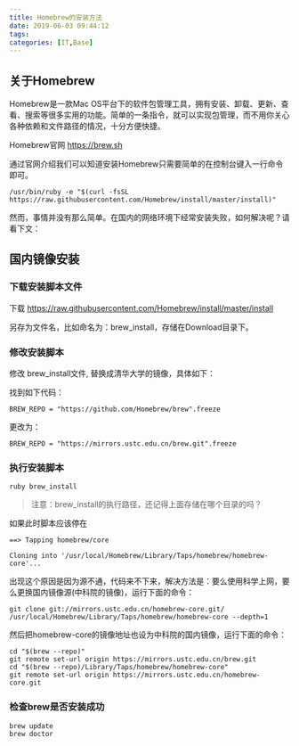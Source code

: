 ```yaml
---
title: Homebrew的安装方法
date: 2019-06-03 09:44:12
tags:
categories: [IT,Base]
---
```


## 关于Homebrew
Homebrew是一款Mac OS平台下的软件包管理工具，拥有安装、卸载、更新、查看、搜索等很多实用的功能。简单的一条指令，就可以实现包管理，而不用你关心各种依赖和文件路径的情况，十分方便快捷。

Homebrew官网 <https://brew.sh>

通过官网介绍我们可以知道安装Homebrew只需要简单的在控制台键入一行命令即可。

```
/usr/bin/ruby -e "$(curl -fsSL https://raw.githubusercontent.com/Homebrew/install/master/install)"
```

然而，事情并没有那么简单。在国内的网络环境下经常安装失败，如何解决呢？请看下文：

## 国内镜像安装
### 下载安装脚本文件
下载 <https://raw.githubusercontent.com/Homebrew/install/master/install>

另存为文件名，比如命名为：brew_install，存储在Download目录下。

### 修改安装脚本
修改 brew_install文件, 替换成清华大学的镜像，具体如下：

找到如下代码：

```
BREW_REPO = "https://github.com/Homebrew/brew".freeze
```

更改为：

```
BREW_REPO = "https://mirrors.ustc.edu.cn/brew.git".freeze
```

### 执行安装脚本

```
ruby brew_install
```

> 注意：brew_install的执行路径，还记得上面存储在哪个目录的吗？

如果此时脚本应该停在

```
==> Tapping homebrew/core

Cloning into '/usr/local/Homebrew/Library/Taps/homebrew/homebrew-core'...
```

出现这个原因是因为源不通，代码来不下来，解决方法是：要么使用科学上网，要么更换国内镜像源(中科院的镜像)，运行下面的命令：

```
git clone git://mirrors.ustc.edu.cn/homebrew-core.git/ /usr/local/Homebrew/Library/Taps/homebrew/homebrew-core --depth=1
```

然后把homebrew-core的镜像地址也设为中科院的国内镜像，运行下面的命令：

```
cd "$(brew --repo)"
git remote set-url origin https://mirrors.ustc.edu.cn/brew.git
cd "$(brew --repo)/Library/Taps/homebrew/homebrew-core"
git remote set-url origin https://mirrors.ustc.edu.cn/homebrew-core.git
```

### 检查brew是否安装成功

```
brew update
brew doctor
```